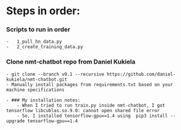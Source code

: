 # Steps in order:

### Scripts to run in order
    -   1_pull_hn_data.py 
    -   2_create_training_data.py

### Clone nmt-chatbot repo from Daniel Kukiela
    - git clone --branch v0.1 --recursive https://github.com/daniel-kukiela/nmt-chatbot.git
    - Manually install packages from requirements.txt based on your machine specifications  

    - ### My installation notes:
        - When I tried to run train.py inside nmt-chatbot, I got tensorflow libcublas.so.9.0: cannot open shared file error
        - So, I installed tensorflow-gpu==1.4 using  pip3 install --upgrade tensorflow-gpu==1.4  

